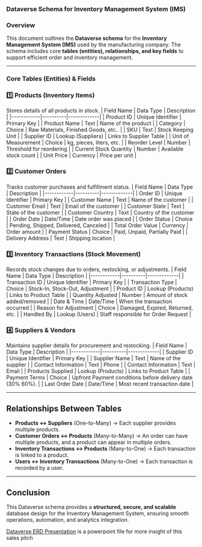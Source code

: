 ### **Dataverse Schema for Inventory Management System (IMS)**

### **Overview**
This document outlines the **Dataverse schema** for the **Inventory Management System (IMS)** used by the manufacturing company. The schema includes core **tables (entities), relationships, and key fields** to support efficient order and inventory management.

---

### **Core Tables (Entities) & Fields**

### **1️⃣ Products (Inventory Items)**
Stores details of all products in stock.
| Field Name | Data Type | Description |
|------------|----------|-------------|
| Product ID | Unique Identifier | Primary Key |
| Product Name | Text | Name of the product |
| Category | Choice | Raw Materials, Finished Goods, etc.. |
| SKU | Text | Stock Keeping Unit |
| Supplier ID | Lookup (Suppliers) | Links to Supplier Table |
| Unit of Measurement | Choice | kg, pieces, liters, etc. |
| Reorder Level | Number | Threshold for reordering |
| Current Stock Quantity | Number | Available stock count |
| Unit Price | Currency | Price per unit |

### **2️⃣ Customer Orders**
Tracks customer purchases and fulfillment status.
| Field Name | Data Type | Description |
|------------|----------|-------------|
| Order ID | Unique Identifier | Primary Key |
| Customer Name | Text | Name of the customer |
| Customer Email | Text | Email of the customer |
| Customer State | Text | State of the customer |
| Customer Country | Text | Country of the customer |
| Order Date | Date/Time | Date order was placed |
| Order Status | Choice | Pending, Shipped, Delivered, Canceled |
| Total Order Value | Currency | Order amount |
| Payment Status | Choice | Paid, Unpaid, Partially Paid |
| Delivery Address | Text | Shipping location |

### **3️⃣ Inventory Transactions (Stock Movement)**
Records stock changes due to orders, restocking, or adjustments.
| Field Name | Data Type | Description |
|------------|----------|-------------|
| Transaction ID | Unique Identifier | Primary Key |
| Transaction Type | Choice | Stock-In, Stock-Out, Adjustment |
| Product ID | Lookup (Products) | Links to Product Table |
| Quantity Adjusted | Number | Amount of stock added/removed |
| Date & Time | Date/Time | When the transaction occurred |
| Reason for Adjustment | Choice | Damaged, Expired, Returned, etc. |
| Handled By | Lookup (Users) | Staff responsible for Order Request |

### **4️⃣ Suppliers & Vendors**
Maintains supplier details for procurement and restocking.
| Field Name | Data Type | Description |
|------------|----------|-------------|
| Supplier ID | Unique Identifier | Primary Key |
| Supplier Name | Text | Name of the supplier |
| Contact Information | Text | Phone |
| Contact Information | Text | Email |
| Products Supplied | Lookup (Products) | Links to Product Table |
| Payment Terms | Choice | Upfront Payment conditions before delivery date (30% 60%). |
| Last Order Date | Date/Time | Most recent transaction date |


---

## **Relationships Between Tables**
- **Products ↔ Suppliers** (One-to-Many) → Each supplier provides multiple products.
- **Customer Orders ↔ Products** (Many-to-Many) → An order can have multiple products, and a product can appear in multiple orders.
- **Inventory Transactions ↔ Products** (Many-to-One) → Each transaction is linked to a product.
- **Users ↔ Inventory Transactions** (Many-to-One) → Each transaction is recorded by a user.

---

## **Conclusion**
This Dataverse schema provides a **structured, secure, and scalable** database design for the Inventory Management System, ensuring smooth operations, automation, and analytics integration.

[Dataverse ERD Presentation](https://easynig-my.sharepoint.com/:p:/g/personal/sodiq_easynig_onmicrosoft_com/ETjfp14ImYFCj8YbBtvxbAABdtFtDiS4EssRY8q6yc9KqA?e=hzqiQh) is a powerpoint file for more insight of this sales pitch 

